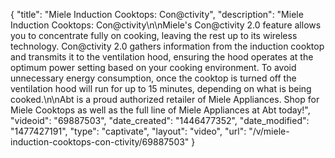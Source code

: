 {
    "title": "Miele Induction Cooktops: Con@ctivity",
    "description": "Miele Induction Cooktops: Con@ctivity\n\nMiele's Con@ctivity 2.0 feature allows you to concentrate fully on cooking, leaving the rest up to its wireless technology. Con@ctivity 2.0 gathers information from the induction cooktop and transmits it to the ventilation hood, ensuring the hood operates at the optimum power setting based on your cooking environment. To avoid unnecessary energy consumption, once the cooktop is turned off the ventilation hood will run for up to 15 minutes, depending on what is being cooked.\n\nAbt is a proud authorized retailer of Miele Appliances. Shop for Miele Cooktops as well as the full line of Miele Appliances at Abt today!",
    "videoid": "69887503",
    "date_created": "1446477352",
    "date_modified": "1477427191",
    "type": "captivate",
    "layout": "video",
    "url": "\/v\/miele-induction-cooktops-con-ctivity\/69887503"
}